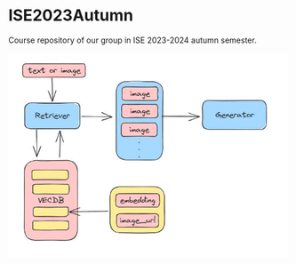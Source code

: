 # ISE2023Autumn
Course repository of our group in ISE 2023-2024 autumn semester.

![Framework](./data/assets/st.jpg)